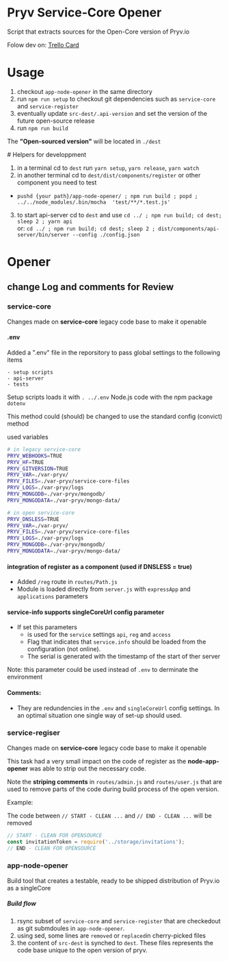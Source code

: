 # Pryv Service-Core Opener

Script that extracts sources for the Open-Core version of Pryv.io

Folow dev on: [Trello Card](https://trello.com/c/6OyTu3Qi/861-pryv-opener)

# Usage

1. checkout `app-node-opener` in the same directory
2. run `npm run setup` to checkout git dependencies such as `service-core` and `service-register` 
2. eventually update `src-dest/.api-version` and set the version of the future open-source release
3. run `npm run build`

The **"Open-sourced version"** will be located in `./dest`


# Helpers for developpment 

1. in a terminal cd to `dest` run `yarn setup`, `yarn release`, `yarn watch`
2. in another terminal cd to `dest/dist/components/register` or other component you need to test
  - `pushd {your path}/app-node-opener/ ; npm run build ; popd ; ../../node_modules/.bin/mocha  'test/**/*.test.js'`

3. to start api-server cd to `dest` and use `cd ../ ; npm run build; cd dest; sleep 2 ; yarn api`  
  or: `cd ../ ; npm run build; cd dest; sleep 2 ; dist/components/api-server/bin/server --config ./config.json`

# Opener 

## change Log and comments for Review 

### service-core

Changes made on **service-core** legacy code base to make it openable

#### .env

Added a ".env" file in the reporsitory to pass global settings to the following items

	- setup scripts
	- api-server
	- tests

Setup scripts loads it with `. ../.env` Node.js code with the npm package `dotenv`

This method could (should) be changed to use the standard config (convict) method

used variables

```bash
# in legacy service-core
PRYV_WEBHOOKS=TRUE
PRYV_HF=TRUE
PRYV_GITVERSION=TRUE
PRYV_VAR=./var-pryv/
PRYV_FILES=./var-pryv/service-core-files
PRYV_LOGS=./var-pryv/logs
PRYV_MONGODB=./var-pryv/mongodb/
PRYV_MONGODATA=./var-pryv/mongo-data/

# in open service-core
PRYV_DNSLESS=TRUE
PRYV_VAR=./var-pryv/
PRYV_FILES=./var-pryv/service-core-files
PRYV_LOGS=./var-pryv/logs
PRYV_MONGODB=./var-pryv/mongodb/
PRYV_MONGODATA=./var-pryv/mongo-data/
```

####  integration of register as a component (used if DNSLESS = true)

- Added `/reg` route in `routes/Path.js`
- Module is loaded directly from `server.js` with `expressApp` and `applications` parameters

#### service-info supports singleCoreUrl config parameter

- If set this parameters 
  - is used for the `service` settings  `api`, `reg` and `access`
  - Flag that indicates that `service.info` should be loaded from the configuration (not online).
  - The serial is generated with the timestamp of the start of ther server

Note: this parameter could be used instead of `.env` to derminate the environment 

#### Comments:

- They are redundencies in the `.env` and `singleCoreUrl` config settings. In an optimal situation one single way of set-up should used. 

### service-regiser

Changes made on **service-core** legacy code base to make it openable

This task had a very small impact on the code of register as the **node-app-opener** was able to strip out the necessary code. 

Note the **striping comments** in `routes/admin.js` and `routes/user.js` that are used to remove parts of the code during build process of the open version.

Example:

The code between `// START - CLEAN ...` and `// END - CLEAN ...` will be removed

```javascript
// START - CLEAN FOR OPENSOURCE
const invitationToken = require('../storage/invitations');
// END - CLEAN FOR OPENSOURCE
```

### app-node-opener

Build tool that creates a testable, ready to be shipped distribution of Pryv.io as a singleCore 

##### Build flow

1. rsync subset of `service-core` and `service-register` that are checkedout as git submdoules in `app-node-opener`. 
2. using sed, some lines are `removed` or `replaced`in cherry-picked files
3. the content of `src-dest` is synched to `dest`. These files represents the code base unique to the open version of pryv.
